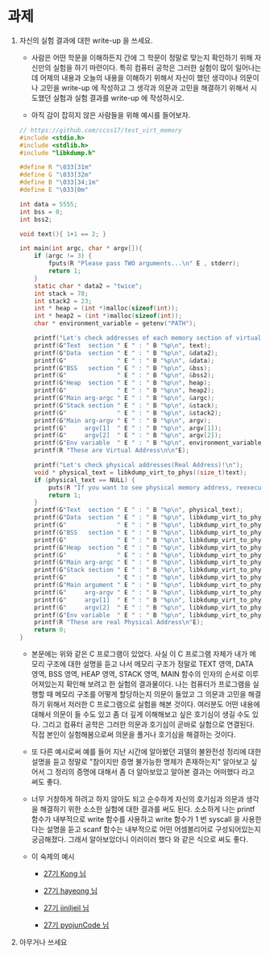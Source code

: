 # 과제 

1. 자신의 실험 결과에 대한 write-up 을 쓰세요. 

    - 사람은 어떤 학문을 이해하든지 간에 그 학문이 정말로 맞는지 확인하기 위해 자신만의 실험을 하기 마련이다. 특히 컴퓨터 공학은 그러한 실험이 많이 일어나는데 어제의 내용과 오늘의 내용을 이해하기 위해서 자신이 했던 생각이나 의문이나 고민을 write-up 에 작성하고 그 생각과 의문과 고민을 해결하기 위해서 시도했던 실험과 실험 결과를 write-up 에 작성하시오. 
  
    - 아직 감이 잡히지 않은 사람들을 위해 예시를 들어보자. 

    ```c
    // https://github.com/ccss17/test_virt_memory
    #include <stdio.h>
    #include <stdlib.h>
    #include "libkdump.h"

    #define R "\033[31m"
    #define G "\033[32m"
    #define B "\033[34;1m"
    #define E "\033[0m"

    int data = 5555;
    int bss = 0;
    int bss2;

    void text(){ 1+1 == 2; }

    int main(int argc, char * argv[]){
        if (argc != 3) {
            fputs(R "Please pass TWO arguments...\n" E , stderr);
            return 1;
        }
        static char * data2 = "twice";
        int stack = 78;
        int stack2 = 23;
        int * heap = (int *)malloc(sizeof(int));
        int * heap2 = (int *)malloc(sizeof(int));
        char * environment_variable = getenv("PATH");

        printf("Let's check addresses of each memory section of virtual memory system.\n");
        printf(G"Text  section " E " : " B "%p\n", text);
        printf(G"Data  section " E " : " B "%p\n", &data2);
        printf(G"              " E " : " B "%p\n", &data);
        printf(G"BSS   section " E " : " B "%p\n", &bss);
        printf(G"              " E " : " B "%p\n", &bss2);
        printf(G"Heap  section " E " : " B "%p\n", heap);
        printf(G"              " E " : " B "%p\n", heap2);
        printf(G"Main arg-argc " E " : " B "%p\n", &argc);
        printf(G"Stack section " E " : " B "%p\n", &stack);
        printf(G"              " E " : " B "%p\n", &stack2);
        printf(G"Main arg-argv " E " : " B "%p\n", argv);
        printf(G"     argv[1]  " E " : " B "%p\n", argv[1]);
        printf(G"     argv[2]  " E " : " B "%p\n", argv[2]);
        printf(G"Env variable  " E " : " B "%p\n", environment_variable);
        printf(R "These are Virtual Address\n\n"E);

        printf("Let's check physical addresses(Real Address)!\n");
        void * physical_text = libkdump_virt_to_phys((size_t)text);
        if (physical_text == NULL) {
            puts(R "If you want to see physical memory address, reexecute with root privileges!"E);
            return 1;
        }
        printf(G"Text  section " E " : " B "%p\n", physical_text);
        printf(G"Data  section " E " : " B "%p\n", libkdump_virt_to_phys((size_t)&data2));
        printf(G"              " E " : " B "%p\n", libkdump_virt_to_phys((size_t)&data));
        printf(G"BSS   section " E " : " B "%p\n", libkdump_virt_to_phys((size_t)&bss));
        printf(G"              " E " : " B "%p\n", libkdump_virt_to_phys((size_t)&bss2));
        printf(G"Heap  section " E " : " B "%p\n", libkdump_virt_to_phys((size_t)heap));
        printf(G"              " E " : " B "%p\n", libkdump_virt_to_phys((size_t)heap2));
        printf(G"Main arg-argc " E " : " B "%p\n", libkdump_virt_to_phys((size_t)&argc));
        printf(G"Stack section " E " : " B "%p\n", libkdump_virt_to_phys((size_t)&stack));
        printf(G"              " E " : " B "%p\n", libkdump_virt_to_phys((size_t)&stack2));
        printf(G"Main argument " E " : " B "%p\n", libkdump_virt_to_phys((size_t)argv));
        printf(G"     arg-argv " E " : " B "%p\n", libkdump_virt_to_phys((size_t)argv));
        printf(G"     argv[1]  " E " : " B "%p\n", libkdump_virt_to_phys((size_t)argv[1]));
        printf(G"     argv[2]  " E " : " B "%p\n", libkdump_virt_to_phys((size_t)argv[2]));
        printf(G"Env variable  " E " : " B "%p\n", libkdump_virt_to_phys((size_t)environment_variable));
        printf(R "These are real Physical Address\n"E);
        return 0;
    }
    ```

    - 본문에는 위와 같은 C 프로그램이 있었다. 사실 이 C 프로그램 자체가 내가 메모리 구조에 대한 설명을 듣고 나서 메모리 구조가 정말로 TEXT 영역, DATA 영역, BSS 영역, HEAP 영역, STACK 영역, MAIN 함수의 인자의 순서로 이루어져있는지 확인해 보려고 한 실험의 결과물이다. 나는 컴퓨터가 프로그램을 실행할 때 메모리 구조를 어떻게 할당하는지 의문이 들었고 그 의문과 고민을 해결하기 위해서 저러한 C 프로그램으로 실험을 해본 것이다. 여러분도 어떤 내용에 대해서 의문이 들 수도 있고 좀 더 깊게 이해해보고 싶은 호기심이 생길 수도 있다. 그리고 컴퓨터 공학은 그러한 의문과 호기심이 곧바로 실험으로 연결된다. 직접 본인이 실험해봄으로써 의문을 풀거나 호기심을 해결하는 것이다. 
  
    - 또 다른 예시로써 예를 들어 지난 시간에 알아봤던 괴델의 불완전성 정리에 대한 설명을 듣고 정말로 "참이지만 증명 불가능한 명제가 존재하는지" 알아보고 싶어서 그 정리의 증명에 대해서 좀 더 알아보았고 알아본 결과는 어떠했다 라고 써도 좋다. 
       
    - 너무 거창하게 하려고 하지 않아도 되고 순수하게 자신의 호기심과 의문과 생각을 해결하기 위한 소소한 실험에 대한 결과를 써도 된다. 소소하게 나는 printf 함수가 내부적으로 write 함수를 사용하고 write 함수가 1 번 syscall 을 사용한다는 설명을 듣고 scanf 함수는 내부적으로 어떤 어셈블리어로 구성되어있는지 궁금해졌다. 그래서 알아보았더니 이러이러 했다 와 같은 식으로 써도 좋다. 

    - 이 숙제의 예시 

      - [27기 Kong 님](Kong.md)

      - [27기 hayeong 님](hayeong.md)

      - [27기 jiniljeil 님](jiniljeil.md)

      - [27기 pyojunCode 님](pyojunCode.md)

2. 아무거나 쓰세요 
